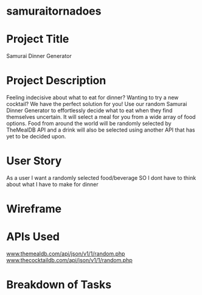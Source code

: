 # samuraitornadoes

# Project Title
Samurai Dinner Generator

# Project Description
Feeling indecisive about what to eat for dinner? Wanting to try a new cocktail? We have the perfect solution for you! Use our random Samurai Dinner Generator to effortlessly decide what to eat when they find themselves uncertain. It will select a meal for you from a wide array of food options. Food from around the world will be randomly selected by TheMealDB API and a drink will also be selected using another API that has yet to be decided upon.

# User Story
As a user I want a randomly selected food/beverage
SO I dont have to think about what I have to make for dinner
# Wireframe

# APIs Used
www.themealdb.com/api/json/v1/1/random.php
www.thecocktaildb.com/api/json/v1/1/random.php
# Breakdown of Tasks


